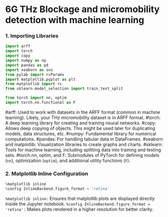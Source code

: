 # 6G THz Blockage and micromobility detection with machine learning


### 1. Importing Libraries
 ```python
import arff
import torch
import copy
import numpy as np
import pandas as pd
import seaborn as sns
from pylab import rcParams
import matplotlib.pyplot as plt
from matplotlib import rc
from sklearn.model_selection import train_test_split

from torch import nn, optim
import torch.nn.functional as F
```
#arff: Used to work with datasets in the ARFF format (common in machine learning). Likely, your THz micromobility dataset is in ARFF format.
#torch: A deep learning library for creating and training neural networks.
#copy: Allows deep copying of objects. This might be used later for duplicating models, data structures, etc.
#numpy: Fundamental library for numerical computations.
#pandas: For handling tabular data in DataFrames.
#seaborn and matplotlib: Visualization libraries to create graphs and charts.
#sklearn: Tools for machine learning, including splitting data into training and testing sets.
#torch.nn, optim, and F: Submodules of PyTorch for defining models (```nn```), optimization (```optim```), and additional utility functions (```F```).


### 2. Matplotlib Inline Configuration
```python
%matplotlib inline
%config InlineBackend.figure_format = 'retina'
```
```%matplotlib inline:``` Ensures that matplotlib plots are displayed directly inside the Jupyter notebook.
```%config InlineBackend.figure_format = 'retina':``` Makes plots rendered in a higher resolution for better clarity.
